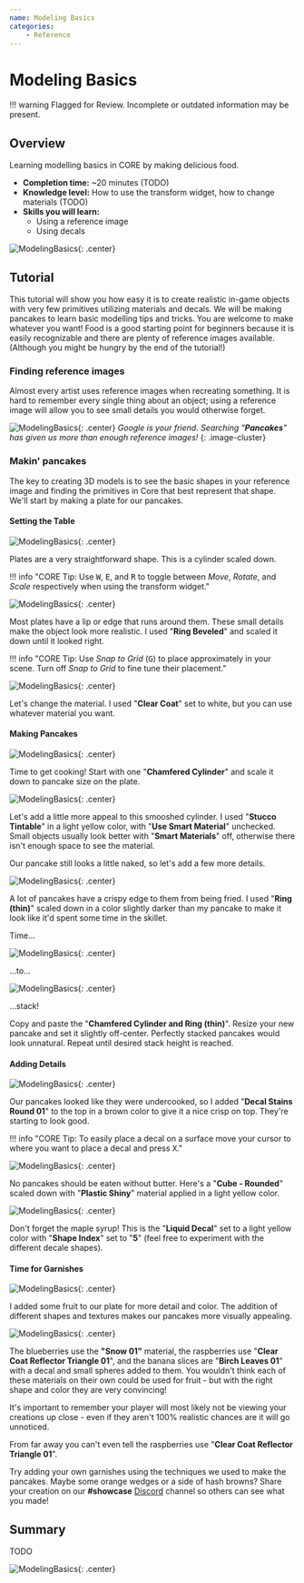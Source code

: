 ```yaml
---
name: Modeling Basics
categories:
    - Reference
---
```


# Modeling Basics

!!! warning
    Flagged for Review.
    Incomplete or outdated information may be present.

## Overview

Learning modelling basics in CORE by making delicious food.

* **Completion time:** ~20 minutes (TODO)
* **Knowledge level:** How to use the transform widget, how to change materials (TODO)
* **Skills you will learn:**
  * Using a reference image
  * Using decals

![ModelingBasics](../../img/ModelingBasics/image15.png "Modeling Screenshot"){: .center}

## Tutorial

This tutorial will show you how easy it is to create realistic in-game objects with very few primitives utilizing materials and decals. We will be making pancakes to learn basic modelling tips and tricks. You are welcome to make whatever you want! Food is a good starting point for beginners because it is easily recognizable and there are plenty of reference images available. (Although you might be hungry by the end of the tutorial!)

### Finding reference images

Almost every artist uses reference images when recreating something. It is hard to remember every single thing about an object; using a reference image will allow you to see small details you would otherwise forget.

![ModelingBasics](../../img/ModelingBasics/image5.png "Modeling Screenshot"){: .center}
*Google is your friend. Searching "**Pancakes**" has given us more than enough reference images!*
{: .image-cluster}

### Makin' pancakes

The key to creating 3D models is to see the basic shapes in your reference image and finding the primitives in Core that best represent that shape. We'll start by making a plate for our pancakes.

#### Setting the Table

![ModelingBasics](../../img/ModelingBasics/image3.png "Modeling Screenshot"){: .center}

Plates are a very straightforward shape. This is a cylinder scaled down.

!!! info "CORE Tip: Use <kbd>W</kbd>, <kbd>E</kbd>, and <kbd>R</kbd> to toggle between *Move*, *Rotate*, and *Scale* respectively when using the transform widget."

![ModelingBasics](../../img/ModelingBasics/image2.png "Modeling Screenshot"){: .center}

Most plates have a lip or edge that runs around them. These small details make the object look more realistic. I used "**Ring Beveled**" and scaled it down until it looked right.

!!! info "CORE Tip: Use *Snap to Grid* (<kbd>G</kbd>) to place approximately in your scene. Turn off *Snap to Grid* to fine tune their placement."

![ModelingBasics](../../img/ModelingBasics/image10.png "Modeling Screenshot"){: .center}

Let's change the material. I used "**Clear Coat**" set to white, but you can use whatever material you want.

#### Making Pancakes

![ModelingBasics](../../img/ModelingBasics/image4.png "Modeling Screenshot"){: .center}

Time to get cooking! Start with one "**Chamfered Cylinder**" and scale it down to pancake size on the plate.

![ModelingBasics](../../img/ModelingBasics/image7.png "Modeling Screenshot"){: .center}

Let's add a little more appeal to this smooshed cylinder. I used "**Stucco Tintable**" in a light yellow color, with "**Use Smart Material**" unchecked. Small objects usually look better with "**Smart Materials**" off, otherwise there isn't enough space to see the material.

Our pancake still looks a little naked, so let's add a few more details.

![ModelingBasics](../../img/ModelingBasics/image16.png "Modeling Screenshot"){: .center}

A lot of pancakes have a crispy edge to them from being fried. I used "**Ring (thin)**" scaled down in a color slightly darker than my pancake to make it look like it'd spent some time in the skillet.

Time...

![ModelingBasics](../../img/ModelingBasics/image12.png "Modeling Screenshot"){: .center}

...to...

![ModelingBasics](../../img/ModelingBasics/image13.png "Modeling Screenshot"){: .center}

...stack!

Copy and paste the "**Chamfered Cylinder and Ring (thin)**". Resize your new pancake and set it slightly off-center. Perfectly stacked pancakes would look unnatural. Repeat until desired stack height is reached.

#### Adding Details

![ModelingBasics](../../img/ModelingBasics/image8.png "Modeling Screenshot"){: .center}

Our pancakes looked like they were undercooked, so I added "**Decal Stains Round 01**" to the top in a brown color to give it a nice crisp on top. They're starting to look good.

!!! info "CORE Tip: To easily place a decal on a surface move your cursor to where you want to place a decal and press <kbd>X</kbd>."

![ModelingBasics](../../img/ModelingBasics/image6.png "Modeling Screenshot"){: .center}

No pancakes should be eaten without butter. Here's a "**Cube - Rounded**" scaled down with "**Plastic Shiny**" material applied in a light yellow color.

![ModelingBasics](../../img/ModelingBasics/image1.png "Modeling Screenshot"){: .center}

Don't forget the maple syrup! This is the "**Liquid Decal**" set to a light yellow color with "**Shape Index**" set to "**5**" (feel free to experiment with the different decale shapes).

#### Time for Garnishes

![ModelingBasics](../../img/ModelingBasics/image11.png "Modeling Screenshot"){: .center}

I added some fruit to our plate for more detail and color. The addition of different shapes and textures makes our pancakes more visually appealing.

![ModelingBasics](../../img/ModelingBasics/image9.png "Modeling Screenshot"){: .center}

The blueberries use the **"Snow 01"** material, the raspberries use "**Clear Coat Reflector Triangle 01**", and the banana slices are "**Birch Leaves 01**" with a decal and small spheres added to them. You wouldn't think each of these materials on their own could be used for fruit - but with the right shape and color they are very convincing!

It's important to remember your player will most likely not be viewing your creations up close - even if they aren't 100% realistic chances are it will go unnoticed.

From far away you can't even tell the raspberries use "**Clear Coat Reflector Triangle 01**".

Try adding your own garnishes using the techniques we used to make the pancakes. Maybe some orange wedges or a side of hash browns? Share your creation on our **#showcase** [Discord](https://discord.gg/85k8A7V) channel so others can see what you made!

## Summary

TODO

![ModelingBasics](../../img/ModelingBasics/image15.png "Modeling Screenshot"){: .center}
